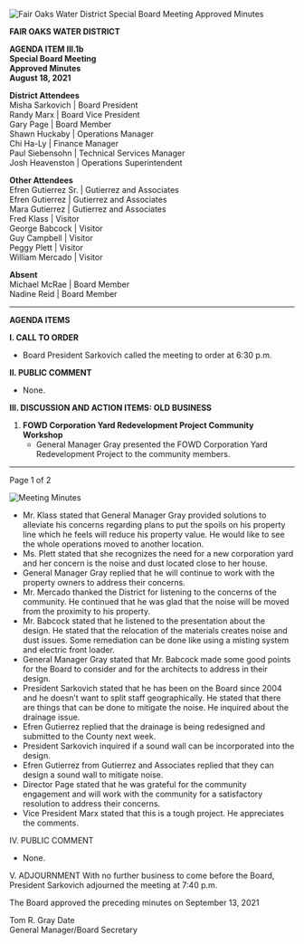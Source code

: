 <!-- Page 1 -->
![Fair Oaks Water District Special Board Meeting Approved Minutes](https://via.placeholder.com/993x768.png?text=Fair+Oaks+Water+District+Special+Board+Meeting+Approved+Minutes)

**FAIR OAKS WATER DISTRICT**

**AGENDA ITEM III.1b**  
**Special Board Meeting**  
**Approved Minutes**  
**August 18, 2021**

**District Attendees**  
Misha Sarkovich  |  Board President  
Randy Marx  |  Board Vice President  
Gary Page  |  Board Member  
Shawn Huckaby  |  Operations Manager  
Chi Ha-Ly  |  Finance Manager  
Paul Siebensohn  |  Technical Services Manager  
Josh Heavenston  |  Operations Superintendent  

**Other Attendees**  
Efren Gutierrez Sr.  |  Gutierrez and Associates  
Efren Gutierrez  |  Gutierrez and Associates  
Mara Gutierrez  |  Gutierrez and Associates  
Fred Klass  |  Visitor  
George Babcock  |  Visitor  
Guy Campbell  |  Visitor  
Peggy Plett  |  Visitor  
William Mercado  |  Visitor  

**Absent**  
Michael McRae  |  Board Member  
Nadine Reid  |  Board Member  

---

**AGENDA ITEMS**

**I. CALL TO ORDER**  
- Board President Sarkovich called the meeting to order at 6:30 p.m.

**II. PUBLIC COMMENT**  
- None.

**III. DISCUSSION AND ACTION ITEMS: OLD BUSINESS**  

1. **FOWD Corporation Yard Redevelopment Project Community Workshop**  
   - General Manager Gray presented the FOWD Corporation Yard Redevelopment Project to the community members.  

---

Page 1 of 2
<!-- Page 2 -->
![Meeting Minutes](https://via.placeholder.com/993x768.png?text=Meeting+Minutes)

- Mr. Klass stated that General Manager Gray provided solutions to alleviate his concerns regarding plans to put the spoils on his property line which he feels will reduce his property value. He would like to see the whole operations moved to another location.
- Ms. Plett stated that she recognizes the need for a new corporation yard and her concern is the noise and dust located close to her house.
- General Manager Gray replied that he will continue to work with the property owners to address their concerns.
- Mr. Mercado thanked the District for listening to the concerns of the community. He continued that he was glad that the noise will be moved from the proximity to his property.
- Mr. Babcock stated that he listened to the presentation about the design. He stated that the relocation of the materials creates noise and dust issues. Some remediation can be done like using a misting system and electric front loader.
- General Manager Gray stated that Mr. Babcock made some good points for the Board to consider and for the architects to address in their design.
- President Sarkovich stated that he has been on the Board since 2004 and he doesn’t want to split staff geographically. He stated that there are things that can be done to mitigate the noise. He inquired about the drainage issue.
- Efren Gutierrez replied that the drainage is being redesigned and submitted to the County next week.
- President Sarkovich inquired if a sound wall can be incorporated into the design.
- Efren Gutierrez from Gutierrez and Associates replied that they can design a sound wall to mitigate noise.
- Director Page stated that he was grateful for the community engagement and will work with the community for a satisfactory resolution to address their concerns.
- Vice President Marx stated that this is a tough project. He appreciates the comments.

IV. PUBLIC COMMENT
- None.

V. ADJOURNMENT
With no further business to come before the Board, President Sarkovich adjourned the meeting at 7:40 p.m.

The Board approved the preceding minutes on September 13, 2021

Tom R. Gray                                   Date  
General Manager/Board Secretary
